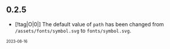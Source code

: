 ## 0.2.5

- [!tag|O|0|] The default value of `path` has been changed from `/assets/fonts/symbol.svg` to `fonts/symbol.svg`.

<font size=1>2023-08-16</font>